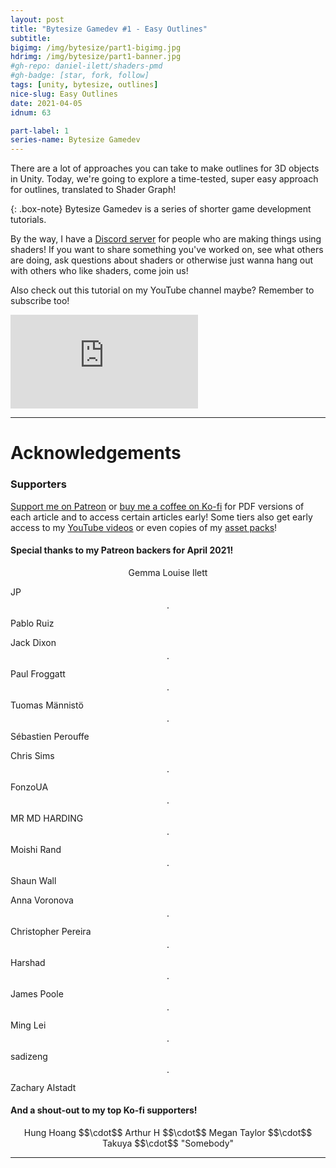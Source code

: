 ```yaml
---
layout: post
title: "Bytesize Gamedev #1 - Easy Outlines"
subtitle: 
bigimg: /img/bytesize/part1-bigimg.jpg
hdrimg: /img/bytesize/part1-banner.jpg
#gh-repo: daniel-ilett/shaders-pmd
#gh-badge: [star, fork, follow]
tags: [unity, bytesize, outlines]
nice-slug: Easy Outlines
date: 2021-04-05
idnum: 63

part-label: 1
series-name: Bytesize Gamedev
---
```


There are a lot of approaches you can take to make outlines for 3D objects in Unity. Today, we're going to explore a time-tested, super easy approach for outlines, translated to Shader Graph!

{: .box-note}
Bytesize Gamedev is a series of shorter game development tutorials.

By the way, I have a [Discord server](https://discord.gg/tPQEUwPpb3) for people who are making things using shaders! If you want to share something you've worked on, see what others are doing, ask questions about shaders or otherwise just wanna hang out with others who like shaders, come join us!

Also check out this tutorial on my YouTube channel maybe? Remember to subscribe too!

<div class="video-embed">
<iframe src="https://www.youtube.com/embed/s_P3dVZvVxY" frameborder="0" allow="accelerometer; autoplay; encrypted-media; gyroscope; picture-in-picture" allowfullscreen class="center-image lazyload"></iframe>
</div>

<script async src="https://pagead2.googlesyndication.com/pagead/js/adsbygoogle.js"></script>
<ins class="adsbygoogle"
     style="display:block; text-align:center;"
     data-ad-layout="in-article"
     data-ad-format="fluid"
     data-ad-client="ca-pub-5101496396569275"
     data-ad-slot="3740606711"></ins>
<script>
     (adsbygoogle = window.adsbygoogle || []).push({});
</script>

<hr/>



# Acknowledgements

### Supporters

[Support me on Patreon](https://www.patreon.com/danielilett) or [buy me a coffee on Ko-fi](https://ko-fi.com/danielilett) for PDF versions of each article and to access certain articles early! Some tiers also get early access to my [YouTube videos](https://www.youtube.com/channel/UClgoE54W_4rX7jzZGiCmrXw) or even copies of my [asset packs](https://itch.io/c/798909/my-asset-packs)!

#### Special thanks to my Patreon backers for April 2021!

<p style="text-align: center;">
Gemma Louise Ilett<br/>

JP $$\cdot$$ Pablo Ruiz<br/>

Jack Dixon $$\cdot$$ Paul Froggatt $$\cdot$$ Tuomas Männistö $$\cdot$$ Sébastien Perouffe<br/>

Chris Sims $$\cdot$$ FonzoUA $$\cdot$$ MR MD HARDING $$\cdot$$ Moishi Rand $$\cdot$$ Shaun Wall<br/>

Anna Voronova $$\cdot$$ Christopher Pereira $$\cdot$$ Harshad $$\cdot$$ James Poole $$\cdot$$ Ming Lei $$\cdot$$ sadizeng $$\cdot$$ Zachary Alstadt
</p>

#### And a shout-out to my top Ko-fi supporters!

<p style="text-align: center;">
Hung Hoang $$\cdot$$ Arthur H $$\cdot$$ Megan Taylor $$\cdot$$ Takuya $$\cdot$$ "Somebody"
</p>

<hr/>

